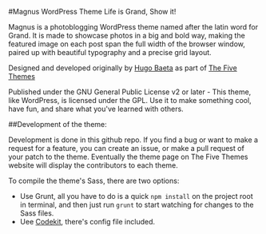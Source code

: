 #Magnus WordPress Theme
Life is Grand, Show it!

Magnus is a photoblogging WordPress theme named after the latin word for Grand. It is made to showcase photos in a big and bold way, making the featured image on each post span the full width of the browser window, paired up with beautiful typography and a precise grid layout.

Designed and developed originally by [Hugo Baeta](http://hugobaeta.com) as part of [The Five Themes](http://thefivethemes.com/themes/magnus)

Published under the GNU General Public License v2 or later - This theme, like WordPress, is licensed under the GPL. Use it to make something cool, have fun, and share what you've learned with others.

##Development of the theme:

Development is done in this github repo. If you find a bug or want to make a request for a feature, you can create an issue, or make a pull request of your patch to the theme. Eventually the theme page on The Five Themes website will display the contributors to each theme.

To compile the theme's Sass, there are two options:
- Use Grunt, all you have to do is a quick `npm install` on the project root in terminal, and then just run `grunt` to start watching for changes to the Sass files. 
- Uee [Codekit](https://incident57.com/codekit/), there's config file included.
